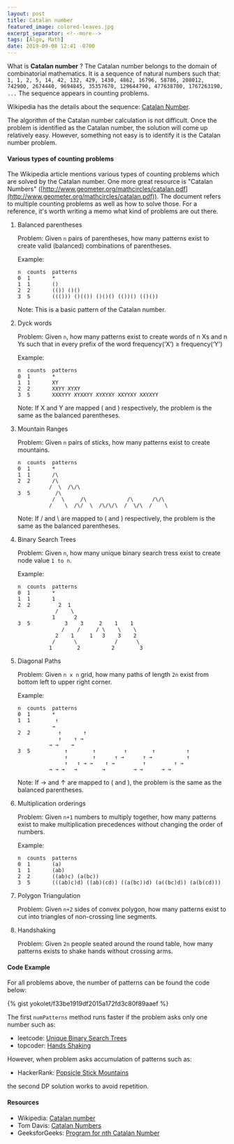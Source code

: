 ```yaml
---
layout: post
title: Catalan number
featured_image: colored-leaves.jpg
excerpt_separator: <!--more-->
tags: [Algo, Math]
date: 2019-09-08 12:41 -0700
---
```


What is __Catalan number__ ?
The Catalan number belongs to the domain of combinatorial mathematics.
It is a sequence of natural numbers such that:
`1, 1, 2, 5, 14, 42, 132, 429, 1430, 4862, 16796, 58786, 208012, 742900, 2674440, 9694845, 35357670, 129644790, 477638700, 1767263190, ...`
The sequence appears in counting problems.
<!--more-->
Wikipedia has the details about the sequence: [Catalan Number](https://en.wikipedia.org/wiki/Catalan_number).

The algorithm of the Catalan number calculation is not difficult.
Once the problem is identified as the Catalan number,
the solution will come up relatively easy.
However, something not easy is to identify it is the Catalan number problem.


#### Various types of counting problems

The Wikipedia article mentions various types of counting problems which are solved by the Catalan number.
One more great resource is "Catalan Numbers" ([http://www.geometer.org/mathcircles/catalan.pdf](http://www.geometer.org/mathcircles/catalan.pdf)).
The document refers to multiple counting problems as well as how to solve those.
For a reference, it's worth writing a memo what kind of problems are out there.

1. Balanced parentheses

    Problem: Given `n` pairs of parentheses, how many patterns exist to create
    valid (balanced) combinations of parentheses.
    
    Example:
    
    ```
    n  counts  patterns
    0  1       *
    1  1       ()
    2  2       (()) ()()
    3  5       ((())) ()(()) ()()() (())() (()())
    ```
    
    Note: This is a basic pattern of the Catalan number.
    
2. Dyck words

    Problem: Given `n`, how many patterns exist to create words of n Xs and n Ys such that
    in every prefix of the word frequency(‘X’) ≥ frequency(‘Y’)
    
    Example:
    
    ```
    n  counts  patterns
    0  1       *
    1  1       XY
    2  2       XXYY XYXY
    3  5       XXXYYY XYXXYY XYXYXY XXYYXY XXYXYY
    ```
    
    Note: If X and Y are mapped ( and ) respectively, the problem is the same as
    the balanced parentheses.
    
3. Mountain Ranges

    Problem: Given `n` pairs of sticks, how many patterns exist to create mountains.
    
    ```
    n  counts  patterns
    0  1       *
    1  1       /\
    2  2       /\
              /  \  /\/\
    3  5        /\
               /  \     /\             /\      /\/\
              /    \  /\/  \  /\/\/\  /  \/\  /    \
    ```

    Note: If / and \ are mapped to ( and ) respectively, the problem is the same as
    the balanced parentheses.
 
4. Binary Search Trees

    Problem: Given `n`, how many unique binary search tress exist to create node value `1 to n`.

    Example:
    ```
    n  counts  patterns
    0  1       *
    1  1       1
    2  2         2  1
                /    \
               1      2
    3  5           3    3     2    1    1
                  /    /     / \    \    \
                2    1     1   3    3    2
               /      \            /      \
              1        2          2        3
    ```
    
5. Diagonal Paths

    Problem: Given `n x n` grid, how many paths of length `2n` exist from bottom left to upper right corner.
 
    Example:
    ```
    n  counts  patterns
    0  1       *
    1  1        ↑
               →
    2  2         ↑       ↑
                 ↑    ↑ →
              → →    →
    3  5           ↑        ↑         ↑        ↑          ↑
                   ↑        ↑      ↑ →      ↑ →           ↑
                   ↑   ↑ → →    ↑ →         ↑         ↑ →
              → → →   →        →         → →      → →
    ```

    Note: If → and ↑ are mapped to ( and ), the problem is the same as the
    balanced parentheses.
 
6. Multiplication orderings

    Problem: Given `n+1` numbers to multiply together, how many patterns exist to make multiplication
    precedences without changing the order of numbers.

    Example:
  
    ```
    n  counts  patterns
    0  1       (a)
    1  1       (ab)
    2  2       ((ab)c) (a(bc))
    3  5       (((ab)c)d) ((ab)(cd)) ((a(bc))d) (a((bc)d)) (a(b(cd)))
    ```
 
7. Polygon Triangulation

    Problem: Given `n+2` sides of convex polygon, how many patterns exist to cut into
    triangles of non-crossing line segments.
 
8. Handshaking

    Problem: Given `2n` people seated around the round table, how many patterns exists to
    shake hands without crossing arms.


#### Code Example

For all problems above, the number of patterns can be found the code below:

{% gist yokolet/f33be1919df2015a172fd3c80f89aaef %}

The first `numPatterns` method runs faster if the problem asks only one number such as:

- leetcode: [Unique Binary Search Trees](https://leetcode.com/problems/unique-binary-search-trees/)
- topcoder: [Hands Shaking](https://community.topcoder.com/stat?c=problem_statement&pm=7868&rd=10777)

However, when problem asks accumulation of patterns such as:

- HackerRank: [Popsicle Stick Mountains](https://www.hackerrank.com/contests/walmart-codesprint-algo/challenges/popsicle-stick-mountains)

the second DP solution works to avoid repetition.


#### Resources

- Wikipedia: [Catalan number](https://en.wikipedia.org/wiki/Catalan_number)
- Tom Davis: [Catalan Numbers](http://www.geometer.org/mathcircles/catalan.pdf)
- GeeksforGeeks: [Program for nth Catalan Number](https://www.geeksforgeeks.org/program-nth-catalan-number/)
